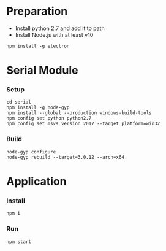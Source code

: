 # Preparation
* Install python 2.7 and add it to path
* Install Node.js with at least v10

```
npm install -g electron
```

# Serial Module
### Setup
```
cd serial
npm install -g node-gyp
npm install --global --production windows-build-tools
npm config set python python2.7
npm config set msvs_version 2017 --target_platform=win32
```

### Build
```
node-gyp configure
node-gyp rebuild --target=3.0.12 --arch=x64
```

# Application
### Install
```
npm i
```

### Run
```
npm start
```
